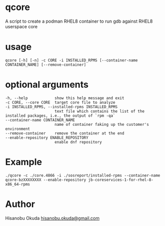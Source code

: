 qcore
=====

A script to create a podman RHEL8 container to run gdb against RHEL8 userspace core

# usage

    qcore [-h] [-n] -c CORE -i INSTALLED_RPMS [--container-name CONTAINER_NAME] [--remove-container]

# optional arguments

    -h, --help            show this help message and exit
    -c CORE, --core CORE  target core file to analyze
    -i INSTALLED_RPMS, --installed-rpms INSTALLED_RPMS
                          text file which contains the list of the installed packages, i.e., the output of `rpm -qa`
    --container-name CONTAINER_NAME
                          name of container faking up the customer's environment
    --remove-container    remove the container at the end
    --enable-repository ENABLE_REPOSITORY
                          enable dnf repository

# Example

    ./qcore -c ./core.4866 -i ./sosreport/installed-rpms --container-name qcore-bzXXXXXXXX --enable-repository jb-coreservices-1-for-rhel-8-x86_64-rpms

# Author

Hisanobu Okuda hisanobu.okuda@gmail.com
